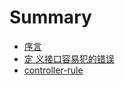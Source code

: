 # Summary

* [序言](README.md)
* [定 义接口容易犯的错误](docs/interface-mistakes.md)
* [controller-rule](controller-rule.md)

